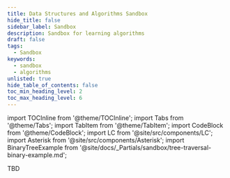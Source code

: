 ```yaml
---
title: Data Structures and Algorithms Sandbox
hide_title: false
sidebar_label: Sandbox
description: Sandbox for learning algorithms
draft: false
tags: 
  - Sandbox
keywords: 
  - sandbox
  - algorithms
unlisted: true
hide_table_of_contents: false
toc_min_heading_level: 2
toc_max_heading_level: 6
---
```


import TOCInline from '@theme/TOCInline';
import Tabs from '@theme/Tabs';
import TabItem from '@theme/TabItem';
import CodeBlock from '@theme/CodeBlock';
import LC from '@site/src/components/LC';
import Asterisk from '@site/src/components/Asterisk';
import BinaryTreeExample from '@site/docs/_Partials/sandbox/tree-traversal-binary-example.md';

TBD

